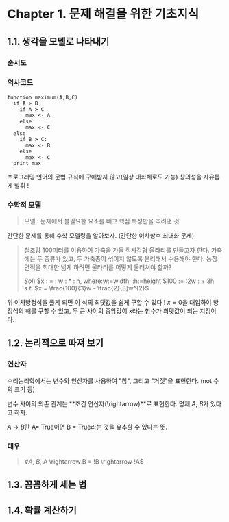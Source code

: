 # Chapter 1. 문제 해결을 위한 기초지식

## 1.1. 생각을 모델로 나타내기
### 순서도

### 의사코드
```
function maximum(A,B,C)
  if A > B
    if A > C
      max <- A
    else
      max <- C
  else
    if B > C:
      max <- B
    else
      max <- C
  print max
```
프로그래밍 언어의 문법 규칙에 구애받지 않고(일상 대화체로도 가능) 창의성을 자유롭게 발휘 !

### 수학적 모델 
> 모델 : 문제에서 불필요한 요소를 빼고 핵심 특성만을 추려낸 것

간단한 문제를 통해 수학 모델링을 알아보자. (간단한 이차함수 최대화 문제)

> 철조망 100미터를 이용하여 가축을 가둘 직사각형 울타리를 만들고자 한다. 가축에는 두 종류가 있고, 두 가축종이 섞이지 않도록 분리해서 수용해야 한다. 농장 면적을 최대한 넓게 하려면 울타리를 어떻게 둘러쳐야 할까?
> 
> $Sol)$ 
> $x \: = \: w \: * \: h, where\:w:=width, \:h:=height
> $100 \:= \:2w \: + 3h
> $s.t,$ $x = \frac{100}{3}w - \frac{2}{3}w^{2}$

위 이차방정식을 풀게 되면 이 식의 최댓값을 쉽게 구할 수 있다 ! $x = 0$을 대입하여 방정식의 해를 구할 수 있고, 두 근 사이의 중앙값이 x라는 함수가 최댓값이 되는 지점이다.

## 1.2. 논리적으로 따져 보기
### 연산자
수리논리학에서는 변수와 연산자를 사용하여 "참", 그리고 "거짓"을 표현한다. (not 수의 크기 등)

변수 사이의 의존 관계는 **조건 연산자(\rightarrow)**로 표현한다. 명제 $A,\: B$가 있다고 하자.

$A \: \rightarrow \: B$란 A= True이면 B = True라는 것을 유추할 수 있다는 뜻.

### 대우
> $\forall A, \:B$, A \rightarrow B = !B \rightarrow !A$

### 

## 1.3. 꼼꼼하게 세는 법
## 1.4. 확률 계산하기
